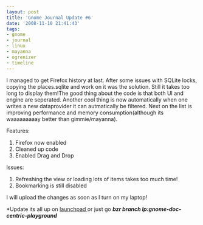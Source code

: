 ```yaml
---
layout: post
title: 'Gnome Journal Update #6'
date: '2008-11-10 21:41:43'
tags:
- gnome
- journal
- linux
- mayanna
- ogrenizer
- timeline
---
```


I managed to get Firefox history at last. After some issues with SQLite locks, copying the places.sqlite and work on it was the solution. Still it takes too long to display them!The good thing about the code is that both UI and engine are seperated. Another cool thing is now automatically when one writes a new dataprovider it can autmatically be filtered. Next on the list is improving performance and memory consumption(although its waaaaaaaaay better than gimmie/mayanna).

Features:
<ol>
	<li>Firefox now enabled</li>
	<li>Cleaned up code</li>
	<li>Enabled Drag and Drop</li>
</ol>
Issues:
<ol>
	<li> Refreshing the view or loading lots of items takes too much time!</li>
	<li>Bookmarking is still disabled</li>
</ol>
I will upload the changes as soon as I turn on my laptop!

*Update its all up on <a href="https://code.edge.launchpad.net/gnome-doc-centric-playground">launchpad </a>or just go <strong><em>bzr branch lp:gnome-doc-centric-playground</em></strong>